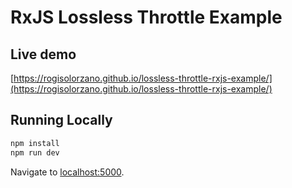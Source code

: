 # RxJS Lossless Throttle Example

## Live demo
[https://rogisolorzano.github.io/lossless-throttle-rxjs-example/](https://rogisolorzano.github.io/lossless-throttle-rxjs-example/)

## Running Locally

```bash
npm install
npm run dev
```

Navigate to [localhost:5000](http://localhost:5000).
